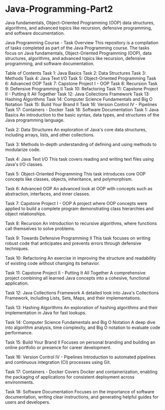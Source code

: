 # Java-Programming-Part2
Java fundamentals, Object-Oriented Programming (OOP) data structures, algorithms, and advanced topics like recursion, defensive programming, and software documentation.

Java Programming Course - Task Overview
This repository is a compilation of tasks completed as part of the Java Programming course. The tasks focus on Java fundamentals, Object-Oriented Programming (OOP), data structures, algorithms, and advanced topics like recursion, defensive programming, and software documentation.

Table of Contents
Task 1: Java Basics
Task 2: Data Structures
Task 3: Methods
Task 4: Java Text I/O
Task 5: Object-Oriented Programming
Task 6: Advanced OOP
Task 7: Capstone Project I - OOP
Task 8: Recursion
Task 9: Defensive Programming II
Task 10: Refactoring
Task 11: Capstone Project II - Putting It All Together
Task 12: Java Collections Framework
Task 13: Hashing Algorithms
Task 14: Computer Science Fundamentals and Big O Notation
Task 15: Build Your Brand II
Task 16: Version Control IV - Pipelines
Task 17: Containers - Docker
Task 18: Software Documentation
Task 1: Java Basics
An introduction to the basic syntax, data types, and structures of the Java programming language.

Task 2: Data Structures
An exploration of Java's core data structures, including arrays, lists, and other collections.

Task 3: Methods
In-depth understanding of defining and using methods to modularize code.

Task 4: Java Text I/O
This task covers reading and writing text files using Java's I/O classes.

Task 5: Object-Oriented Programming
This task introduces core OOP concepts like classes, objects, inheritance, and polymorphism.

Task 6: Advanced OOP
An advanced look at OOP with concepts such as abstraction, interfaces, and inner classes.

Task 7: Capstone Project I - OOP
A project where OOP concepts were applied to build a complete program demonstrating class hierarchies and object relationships.

Task 8: Recursion
An introduction to recursive algorithms, where functions call themselves to solve problems.

Task 9: Towards Defensive Programming II
This task focuses on writing robust code that anticipates and prevents errors through defensive techniques.

Task 10: Refactoring
An exercise in improving the structure and readability of existing code without changing its behavior.

Task 11: Capstone Project II - Putting It All Together
A comprehensive project combining all learned Java concepts into a cohesive, functional application.

Task 12: Java Collections Framework
A detailed look into Java's Collections Framework, including Lists, Sets, Maps, and their implementations.

Task 13: Hashing Algorithms
An exploration of hashing algorithms and their implementation in Java for fast lookups.

Task 14: Computer Science Fundamentals and Big O Notation
A deep dive into algorithm analysis, time complexity, and Big O notation to evaluate code performance.

Task 15: Build Your Brand II
Focuses on personal branding and building an online portfolio or presence for career development.

Task 16: Version Control IV - Pipelines
Introduction to automated pipelines and continuous integration (CI) processes using Git.

Task 17: Containers - Docker
Covers Docker and containerization, enabling the packaging of applications for consistent deployment across environments.

Task 18: Software Documentation
Focuses on the importance of software documentation, writing clear instructions, and generating helpful guides for users and developers.

